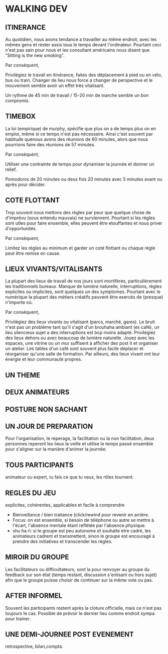 # WALKING DEV

## ITINERANCE

Au quotidien, nous avons tendance a travailler au même endroit, avec les mêmes gens et rester assis tous le temps devant l'ordinateur. Pourtant ceci n'est pas sain pour nous et les consultant américains nous disent que "Sitting is the new smoking".

Par conséquent, 

Privilégiez le travail en itinérance, faites des déplacement à pied ou en vélo, bus ou train. Changer de lieu nous force a changer de perspective et le mouvement semble avoir un effet très vitalisant.

Un rythme de 45 min de travail / 15-20 min de marche semble un bon compromis.

## TIMEBOX

La loi (empirique) de murphy, spécifie que plus on a de temps plus on en emploi, même si ce temps n'est pas nécessaire. Ainsi c'est souvent par habitude quenous avons des réunions de 60 minutes, alors que nous pourrions faire des réunions de 57 minutes.

Par conséquent,

Utiliser une contrainte de temps pour dynamiser la journée et donner un relief.

Pomodoros de 20 minutes ou deux fois 20 minutes avec 5 minutes avant ou après pour décider.

## COTE FLOTTANT

Trop souvent nous mettons des règles par peur que quelque chose de d'imprévu (sous entendu mauvais) ne surviennent. Pourtant si les règles sont utles pour faire ensemble, elles peuvent être etouffantes et nous priver d'opportunités.

Par conséquent, 

Limitez les règles au minimum et garder un coté flottant ou chaque règle peut être remise en cause.

## LIEUX VIVANTS/VITALISANTS

La plupart des lieux de travail de nos jours sont mortifères, particulièrement les traditionnels bureaux. Manque de lumière naturelle, interruptions, règles explicites ou implicites, sont quelques un des symptomes. Pourtant avec le numérique la plupart des métiers créatifs peuvent être exercés de (presque) n'importe où.

Par conséquent,

Privilégiez des lieux vivants ou vitalisant (parcs, marché, gares). Le bruit n'est pas un problème tant qu'il s'agit d'un brouhaha ambiant (ex café), un lieu silencieux sujet a des interruptions est bcp moins adapté. Privilégiez des lieux dehors ou avec beaucoup de lumière naturelle. Jouez avec les espaces, une vitrine ou un mur suffisent à afficher des post it et organiser un atelier. Les tables d'un café sont souvent plus facile déplacer et réorganiser qu'une salle de formation. Par ailleurs, des lieux vivant ont leur énergie et leur communauté propres.

## UN THEME



## DEUX ANIMATEURS



## POSTURE NON SACHANT

## UN JOUR DE PREPARATION

Pour l'organisation, le reperage, la facilitation ou la non facilitation, deux personnes reperent les lieux la veille et utilise le temps passé ensemble pour s'aligner sur la manière d'animer la journée.

## TOUS PARTICIPANTS
animateur ou expert, tu fais ce que tu veux, les rôles tournent.

## REGLES DU JEU

explicites, cohérentes, applicables et facile à comprendre

- Bienveillance / bien traitance (click/rewind pour revenir en arrière.
- Focus: on est ensemble, si besoin de téléphone ou autre se mettre à l'écart, l'absence mentale étant reflétée par l'absence physique.
- shu ha ri: si le groupe est peu autonome et souhaite etre cadré, les animateurs cadrent et transmettent, sinon le groupe est encouragé à prendre des initiatives et transcender les règles.




## MIROIR DU GROUPE

Les facilitateurs ou difficultateurs, sont la pour renvoyer au groupe du feedback sur son état (temps restant, discussion s'enlisant ou hors sujet) afin que le groupe puisse choisir de continuer sur la même voie ou pas.

## AFTER INFORMEL
Souvent les participants restent après la cloture officielle, mais ce n'est pas toujours le cas. Possible de prévoir le dernier lieu comme endroit sympa pour trainer.

## UNE DEMI-JOURNEE POST EVENEMENT

retrospective, bilan,compta.


